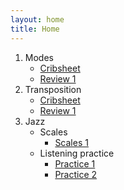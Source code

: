 ```yaml
---
layout: home
title: Home
---
```



1. Modes
	* [Cribsheet](modes/modes_crib)
	* [Review 1](modes/modes1)
1. Transposition
	* [Cribsheet](transposition/transpose_crib)
	* [Review 1](transposition/transpose1)
1. Jazz
	* Scales
		* [Scales 1](jazz/scales1.html)
	* Listening practice
		* [Practice 1](jazz/jazz1.html)
		* [Practice 2](jazz/jazz2.html)

<!--
## Music Technology
-->